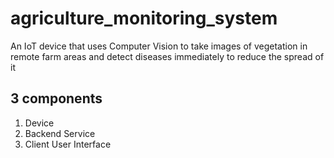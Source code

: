 # agriculture_monitoring_system
An IoT device that uses Computer Vision to take images of vegetation in remote farm areas and detect diseases immediately to reduce the spread of it 

## 3 components
1. Device
2. Backend Service
3. Client User Interface
